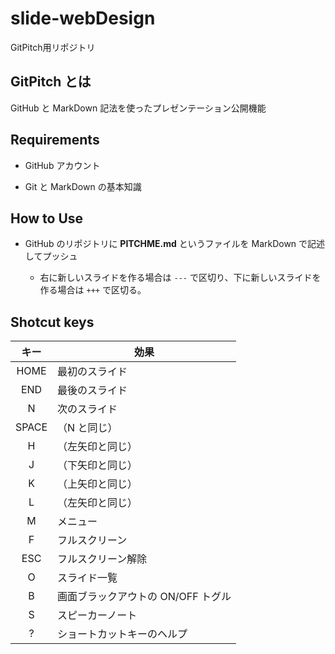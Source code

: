 # slide-webDesign
GitPitch用リポジトリ

## GitPitch とは

GitHub と MarkDown 記法を使ったプレゼンテーション公開機能

## Requirements

- GitHub アカウント

- Git と MarkDown の基本知識

## How to Use

- GitHub のリポジトリに **PITCHME.md** というファイルを MarkDown で記述してプッシュ

    - 右に新しいスライドを作る場合は ``---`` で区切り、下に新しいスライドを作る場合は ``+++`` で区切る。


## Shotcut keys

| キー | 効果 |
| :---: | ---- |
| HOME | 最初のスライド |
| END | 最後のスライド |
| N | 次のスライド |
| SPACE | （N と同じ） |
| H | （左矢印と同じ） |
| J | （下矢印と同じ） |
| K | （上矢印と同じ） |
| L | （左矢印と同じ） |
| M | メニュー |
| F | フルスクリーン |
| ESC | フルスクリーン解除 |
| O | スライド一覧 |
| B | 画面ブラックアウトの ON/OFF トグル |
| S | スピーカーノート |
| ? | ショートカットキーのヘルプ |
